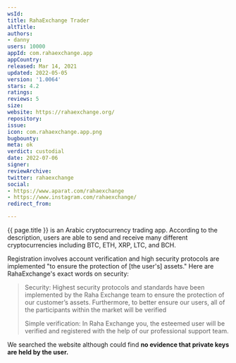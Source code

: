 ```yaml
---
wsId: 
title: RahaExchange Trader
altTitle: 
authors: 
- danny
users: 10000
appId: com.rahaexchange.app
appCountry: 
released: Mar 14, 2021
updated: 2022-05-05
version: '1.0064'
stars: 4.2
ratings: 
reviews: 5
size: 
website: https://rahaexchange.org/
repository: 
issue: 
icon: com.rahaexchange.app.png
bugbounty: 
meta: ok
verdict: custodial
date: 2022-07-06
signer: 
reviewArchive: 
twitter: rahaexchange
social: 
- https://www.aparat.com/rahaexchange
- https://www.instagram.com/rahaexchange/
redirect_from: 

---
```


{{ page.title }} is an Arabic cryptocurrency trading app. According to the description, users are able to send and receive many different cryptocurrencies including BTC, ETH, XRP, LTC, and BCH.

Registration involves account verification and high security protocols are implemented "to ensure the protection of [the user's] assets." Here are RahaExchange's exact words on security:

> Security: Highest security protocols and standards have been implemented by the Raha Exchange team to ensure the protection of our customer’s assets. Furthermore, to better ensure our users, all of the participants within the market will be verified
>
> Simple verification: In Raha Exchange you, the esteemed user will be verified and registered with the help of our professional support team.

We searched the website although could find **no evidence that private keys are held by the user.**

